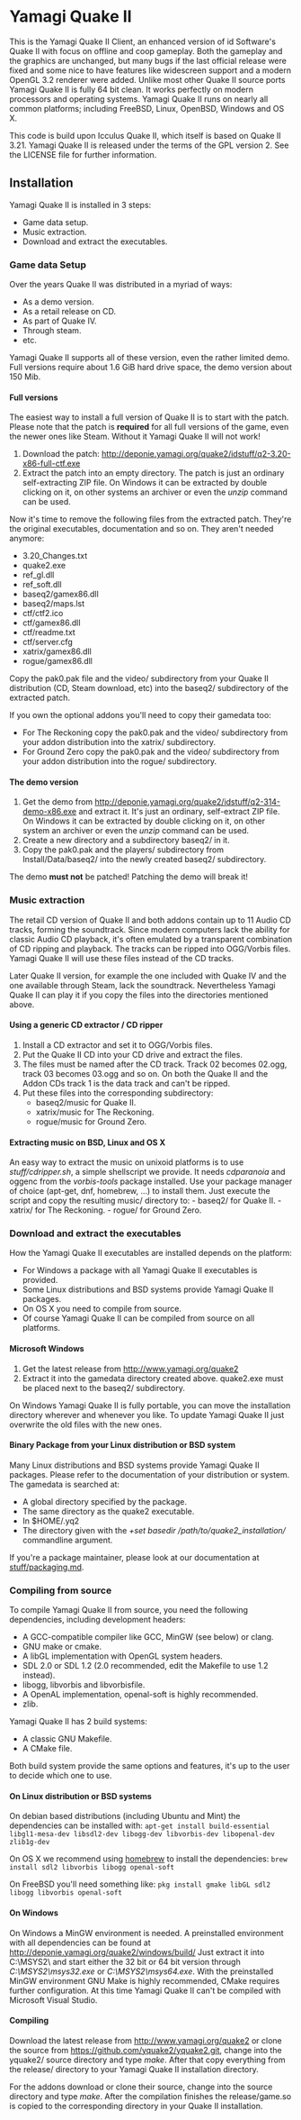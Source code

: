 # Yamagi Quake II

This is the Yamagi Quake II Client, an enhanced version of id Software's Quake
II with focus on offline and coop gameplay. Both the gameplay and the graphics
are unchanged, but many bugs if the last official release were fixed and some
nice to have features like widescreen support and a modern OpenGL 3.2 renderer
were added. Unlike most other Quake II source ports Yamagi Quake II is fully 64
bit clean. It works perfectly on modern processors and operating systems. Yamagi
Quake II runs on nearly all common platforms; including FreeBSD, Linux, OpenBSD,
Windows and OS X.

This code is build upon Icculus Quake II, which itself is based on Quake II
3.21. Yamagi Quake II is released under the terms of the GPL version 2. See the
LICENSE file for further information.


## Installation

Yamagi Quake II is installed in 3 steps:

- Game data setup.
- Music extraction.
- Download and extract the executables.


### Game data Setup

Over the years Quake II was distributed in a myriad of ways:

- As a demo version.
- As a retail release on CD.
- As part of Quake IV.
- Through steam.
- etc.

Yamagi Quake II supports all of these version, even the rather limited demo.
Full versions require about 1.6 GiB hard drive space, the demo version about 150
Mib.


#### Full versions

The easiest way to install a full version of Quake II is to start with the
patch. Please note that the patch is **required** for all full versions of the
game, even the newer ones like Steam. Without it Yamagi Quake II will not work!

1. Download the patch:
   http://deponie.yamagi.org/quake2/idstuff/q2-3.20-x86-full-ctf.exe
2. Extract the patch into an empty directory. The patch is just an ordinary
   self-extracting ZIP file. On Windows it can be extracted by double clicking
   on it, on other systems an archiver or even the *unzip* command can be used.

Now it's time to remove the following files from the extracted patch. They're
the original executables, documentation and so on. They aren't needed anymore:

- 3.20_Changes.txt
- quake2.exe
- ref_gl.dll
- ref_soft.dll
- baseq2/gamex86.dll
- baseq2/maps.lst
- ctf/ctf2.ico
- ctf/gamex86.dll
- ctf/readme.txt
- ctf/server.cfg
- xatrix/gamex86.dll
- rogue/gamex86.dll

Copy the pak0.pak file and the video/ subdirectory from your Quake II
distribution (CD, Steam download, etc) into the baseq2/ subdirectory of the
extracted patch.

If you own the optional addons you'll need to copy their gamedata too:

- For The Reckoning copy the pak0.pak and the video/ subdirectory from your
  addon distribution into the xatrix/ subdirectory.
- For Ground Zero copy the pak0.pak and the video/ subdirectory from your
  addon distribution into the rogue/ subdirectory.


#### The demo version

1. Get the demo from http://deponie.yamagi.org/quake2/idstuff/q2-314-demo-x86.exe
   and extract it. It's just an ordinary, self-extract ZIP file. On Windows it
   can be extracted by double clicking on it, on other system an archiver or
   even the *unzip* command can be used.
3. Create a new directory and a subdirectory baseq2/ in it.
3. Copy the pak0.pak and the players/ subdirectory from Install/Data/baseq2/
   into the newly created baseq2/ subdirectory.

The demo **must not** be patched! Patching the demo will break it!


### Music extraction

The retail CD version of Quake II and both addons contain up to 11 Audio CD
tracks, forming the soundtrack. Since modern computers lack the ability for
classic Audio CD playback, it's often emulated by a transparent combination 
of CD ripping and playback. The tracks can be ripped into OGG/Vorbis files.
Yamagi Quake II will use these files instead of the CD tracks.

Later Quake II version, for example the one included with Quake IV and the one
available through Steam, lack the soundtrack. Nevertheless Yamagi Quake II can
play it if you copy the files into the directories mentioned above. 


#### Using a generic CD extractor / CD ripper

1. Install a CD extractor and set it to OGG/Vorbis files.
2. Put the Quake II CD into your CD drive and extract the files.
3. The files must be named after the CD track. Track 02 becomes 02.ogg, track
   03 becomes 03.ogg and so on. On both the Quake II and the Addon CDs track 1
   is the data track and can't be ripped.
4. Put these files into the corresponding subdirectory:
    - baseq2/music for Quake II.
    - xatrix/music for The Reckoning.
    - rogue/music for Ground Zero.


#### Extracting music on BSD, Linux and OS X 

An easy way to extract the music on unixoid platforms is to use
*stuff/cdripper.sh*, a simple shellscript we provide. It needs *cdparanoia* and
oggenc from the *vorbis-tools* package installed. Use your package manager of
choice (apt-get, dnf, homebrew, ...) to install them. Just execute the script
and copy the resulting music/ directory to:
	- baseq2/ for Quake II.
    - xatrix/ for The Reckoning.
    - rogue/ for Ground Zero.
 

### Download and extract the executables

How the Yamagi Quake II executables are installed depends on the platform:

- For Windows a package with all Yamagi Quake II executables is provided.
- Some Linux distributions and BSD systems provide Yamagi Quake II packages.
- On OS X you need to compile from source.
- Of course Yamagi Quake II can be compiled from source on all platforms.


#### Microsoft Windows

1. Get the latest release from http://www.yamagi.org/quake2
2. Extract it into the gamedata directory created above. quake2.exe must be
   placed next to the baseq2/ subdirectory.

On Windows Yamagi Quake II is fully portable, you can move the installation
directory wherever and whenever you like. To update Yamagi Quake II just
overwrite the old files with the new ones.


#### Binary Package from your Linux distribution or BSD system

Many Linux distributions and BSD systems provide Yamagi Quake II packages.
Please refer to the documentation of your distribution or system. The gamedata
is searched at:

- A global directory specified by the package.
- The same directory as the quake2 executable.
- In $HOME/.yq2
- The directory given with the *+set basedir /path/to/quake2_installation/*
  commandline argument.

If you're a package maintainer, please look at our documentation at
[stuff/packaging.md](stuff/packaging.md).


### Compiling from source

To compile Yamagi Quake II from source, you need the following dependencies,
including development headers:

- A GCC-compatible compiler like GCC, MinGW (see below) or clang.
- GNU make or cmake.
- A libGL implementation with OpenGL system headers.
- SDL 2.0 or SDL 1.2 (2.0 recommended, edit the Makefile to use 1.2 instead).
- libogg, libvorbis and libvorbisfile.
- A OpenAL implementation, openal-soft is highly recommended.
- zlib.

Yamagi Quake II has 2 build systems:

- A classic GNU Makefile.
- A CMake file.

Both build system provide the same options and features, it's up to the user to
decide which one to use.


#### On Linux distribution or BSD systems

On debian based distributions (including Ubuntu and Mint) the dependencies can
be installed with: `apt-get install build-essential libgl1-mesa-dev libsdl2-dev
libogg-dev libvorbis-dev libopenal-dev zlib1g-dev`

On OS X we recommend using [homebrew](http://brew.sh) to install the
dependencies: `brew install sdl2 libvorbis libogg openal-soft`

On FreeBSD you'll need something like: `pkg install gmake libGL sdl2 libogg
libvorbis openal-soft`


#### On Windows

On Windows a MinGW environment is needed. A preinstalled environment with all
dependencies can be found at http://deponie.yamagi.org/quake2/windows/build/
Just extract it into C:\MSYS2\ and start either the 32 bit or 64 bit version
through *C:\MSYS2\msys32.exe* or *C:\MSYS2\msys64.exe*. With the preinstalled
MinGW environment GNU Make is highly recommended, CMake requires further
configuration. At this time Yamagi Quake II can't be compiled with Microsoft
Visual Studio.


#### Compiling

Download the latest release from http://www.yamagi.org/quake2 or clone the
source from https://github.com/yquake2/yquake2.git, change into the yquake2/
source directory and type *make*. After that copy everything from the release/
directory to your Yamagi Quake II installation directory.

For the addons download or clone their source, change into the source directory
and type *make*. After the compilation finishes the release/game.so is copied to
the corresponding directory in your Quake II installation.
 
